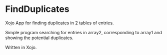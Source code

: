 # FindDuplicates
Xojo App for finding duplicates in 2 tables of entries.

Simple program searching for entries in array2, corresponding to array1 and showing the potential duplicates.

Written in Xojo.
